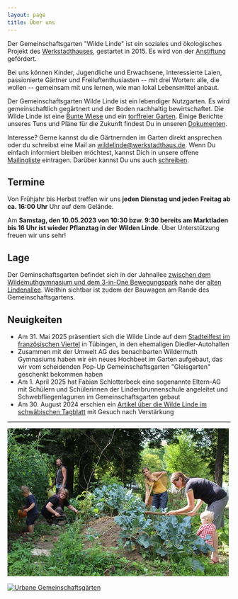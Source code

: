 ```yaml
---
layout: page
title: Über uns 
---
```


Der Gemeinschaftsgarten "Wilde Linde" ist ein soziales und ökologisches Projekt des [Werkstadthauses](https://www.werkstadthaus.de/), gestartet in 2015. Es wird von der [Anstiftung](https://anstiftung.de/) gefördert.

Bei uns können Kinder, Jugendliche und Erwachsene, interessierte Laien, passionierte Gärtner und Freiluftenthusiasten -- mit drei Worten: alle, die wollen -- gemeinsam mit uns lernen, wie man lokal Lebensmittel anbaut.

Der Gemeinschaftsgarten Wilde Linde ist ein lebendiger Nutzgarten. Es wird gemeinschaftlich gegärtnert und der Boden nachhaltig bewirtschaftet. Die Wilde Linde ist eine [Bunte Wiese](https://www.buntewiese-tuebingen.de) und ein [torffreier Garten](https://www.NABU.de/torffrei). Einige Berichte unseres Tuns und Pläne für die Zukunft findest Du in unseren [Dokumenten](docs).  

Interesse? Gerne kannst du die Gärtnernden im Garten direkt ansprechen oder du schreibst eine Mail an [wildelinde@werkstadthaus.de](mailto:wildelinde@werkstadthaus.de). Wenn Du einfach informiert bleiben möchtest, kannst Dich in unsere offene [Mailingliste](https://lists.posteo.de/listinfo/wilde-linde) eintragen. Darüber kannst Du uns auch [schreiben](mailto:wilde-linde@lists.posteo.de).

## Termine

Von Frühjahr bis Herbst treffen wir uns **jeden Dienstag und jeden Freitag ab ca. 16:00 Uhr** Uhr auf dem Gelände.

Am **Samstag, den 10.05.2023 von 10:30 bzw. 9:30 bereits am Marktladen bis 16 Uhr ist wieder Pflanztag in der Wilden Linde**. Über Unterstützung freuen wir uns sehr!

<!-- Am **Samstag, den tt.mm.jjjj von 10:30 bzw. 9:30 bereits am Marktladen bis 16 Uhr ist wieder Pflanztag in der Wilden Linde**. Über Unterstützung freuen wir uns sehr!    -->

## Lage

Der Geminschaftsgarten befindet sich in der Jahnallee [zwischen dem Wildemuthgymnasium und dem 3-in-One Bewegungspark](https://www.google.de/maps/place/48.515424+9.046746/@48.5154661,9.0471768,212m/data=!3m1!1e3) nahe der [alten Lindenallee](http://www.tuepedia.de/index.php/Alte_Lindenallee). Weithin sichtbar ist zudem der Bauwagen am Rande des Gemeinschaftsgartens.

## Neuigkeiten

- Am 31. Mai 2025 präsentiert sich die Wilde Linde auf dem [Stadteilfest im französischen Viertel](https://neustart-solewo.de/files/bilder/aktuelles/news/2025/Flyer%20Stadtteilfest%20Maribude%20Neustart.pdf) in Tübingen, in den ehemaligen Diedler-Autohallen
- Zusammen mit der Umwelt AG des benachbarten Wildermuth Gymnasiums haben wir ein neues Hochbeet im Garten aufgebaut, das wir vom scheidenden Pop-Up Gemeinschaftsgarten "Gleisgarten" geschenkt bekommen haben
- Am 1. April 2025 hat Fabian Schlotterbeck eine sogenannte Eltern-AG mit Schülern und Schülerinnen der Lindenbrunnenschule angeleitet und Schwebfliegenlagunen im Gemeinschaftsgarten  gebaut
- Am 30. August 2024 erschien ein [Artikel über die Wilde Linde im schwäbischen Tagblatt](https://www.tagblatt.de/Nachrichten/Gartenprojekt-in-Tuebinger-Jahnallee-sucht-neue-Mitgaertner-637187.html#UserContentModule) mit Gesuch nach Verstärkung


---

![Beim Gärtnern](assets/Wilde_Linde-Gemeinschaftsgaertnern_small.jpg "Beim Gärtnern")


[![Urbane Gemeinschaftsg&auml;rten](https://urbane-gaerten.de/images/hilfe/Button_rund.png)](https://urbane-gaerten.de/)

